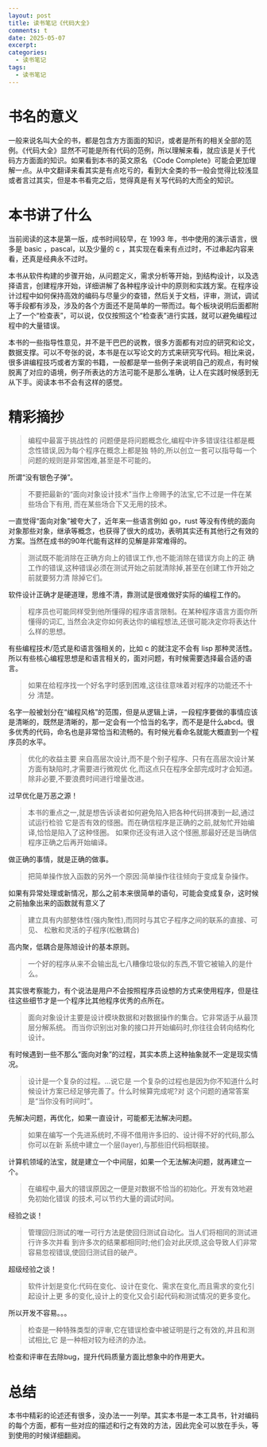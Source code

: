 ```yaml
---
layout: post
title: 读书笔记《代码大全》
comments: t
date: 2025-05-07
excerpt:
categories:
  - 读书笔记
tags:
  - 读书笔记
---
```



# 书名的意义

一般来说名叫大全的书，都是包含方方面面的知识，或者是所有的相关全部的范例。《代码大全》显然不可能是所有代码的范例，所以理解来看，就应该是关于代码方方面面的知识。如果看到本书的英文原名 《Code Complete》可能会更加理解一点。从中文翻译来看其实是有点吃亏的，看到大全类的书一般会觉得比较浅显或者言过其实，但是本书看完之后，觉得真是有关写代码的大而全的知识。


# 本书讲了什么

当前阅读的这本是第一版，成书时间较早，在 1993 年，书中使用的演示语言，很多是 basic ，pascal，以及少量的 c ，其实现在看来有点过时，不过串起内容来看，还真是经典永不过时。

本书从软件构建的步骤开始，从问题定义，需求分析等开始，到结构设计，以及选择语言，创建程序开始，详细讲解了各种程序设计中的原则和实践方案。在程序设计过程中如何保持高效的编码与尽量少的查错，然后关于文档，评审，测试，调试等手段都有涉及，涉及的各个方面还不是简单的一带而过。每个板块说明后面都附上了一个“检查表”，可以说，仅仅按照这个“检查表”进行实践，就可以避免编程过程中的大量错误。

本书的一些指导性意见，并不是干巴巴的说教，很多方面都有对应的研究和论文，数据支撑。可以不夸张的说，本书是在以写论文的方式来研究写代码。相比来说，很多讲编程技巧或者方案的书籍，一般都是举一些例子来说明自己的观点，有时候脱离了对应的语境，例子所表达的方法可能不是那么准确，让人在实践时候感到无从下手。阅读本书不会有这样的感觉。


# 精彩摘抄

> 编程中最富于挑战性的 问题便是将问题概念化,编程中许多错误往往都是概念性错误,因为每个程序在概念上都是独 特的,所以创立一套可以指导每一个问题的规则是非常困难,甚至是不可能的。

所谓“没有银色子弹”。

> 不要把最新的“面向对象设计技术”当作上帝赐予的法宝,它不过是一件在某些场合下有用, 而在某些场合下又无用的技术。

一直觉得“面向对象”被夸大了，近年来一些语言例如 go，rust 等没有传统的面向对象那些对象，继承等概念，也获得了很大的成功，表明其实还有其他行之有效的方案。当然在成书的90年代能有这样的见解是非常难得的。

> 测试既不能消除在正确方向上的错误工作,也不能消除在错误方向上的正 确工作的错误,这种错误必须在测试开始之前就清除掉,甚至在创建工作开始之前就要努力清 除掉它们。

软件设计正确才是硬道理，思维不清，靠测试是很难做好实际的编程工作的。

> 程序员也可能同样受到他所懂得的程序语言限制。在某种程序语言方面你所懂得的词汇, 当然会决定你如何表达你的编程想法,还很可能决定你将表达什么样的思想。

有些编程技术/范式是和语言强相关的，比如 c 的就注定不会有 lisp 那种灵活性。所以有些核心编程思想是和语言相关的，面对问题，有时候需要选择最合适的语言。

> 如果在给程序找一个好名字时感到困难,这往往意味着对程序的功能还不十分 清楚。

名字一般被划分在“编程风格”的范围，但是从逻辑上讲，一段程序要做的事情应该是清晰的，既然是清晰的，那一定会有一个恰当的名字，而不是是什么abcd。很多优秀的代码，命名也是非常恰当和流畅的。有时候光看命名就能大概直到一个程序员的水平。

> 优化的收益主要 来自高层次设计,而不是个别子程序、只有在高层次设计某方面有缺陷时,才需要进行微观优 化,而这点只在程序全部完成时才会知道。除非必要,不要浪费时间进行增量改进。

过早优化是万恶之源！

> 本书的重点之一,就是想告诉读者如何避免陷入把各种代码拼凑到一起,通过试运行检验 它是否有效的怪圈。而在确信程序是正确的之前,就匆忙开始编译,恰恰是陷入了这种怪圈。 如果你还没有进入这个怪圈,那最好还是当确信程序正确之后再开始编译。

做正确的事情，就是正确的做事。

> 把简单操作放入函数的另外一个原因:简单操作往往倾向于变成复杂操作。

如果有异常处理或新情况，那么之前本来很简单的语句，可能会变成复杂，这时候之前抽象出来的函数就有意义了

> 建立具有内部整体性(强内聚性),而同时与其它子程序之间的联系的直接、可见、 松散和灵活的子程序(松散耦合)

高内聚，低耦合是陈旭设计的基本原则。

> 一个好的程序从来不会输出乱七八糟像垃圾似的东西,不管它被输入的是什么。

其实很考察能力，有个说法是用户不会按照程序员设想的方式来使用程序，但是往往这些细节才是一个程序比其他程序优秀的点所在。

> 面向对象设计主要是设计模块数据和对数据操作的集合。它非常适于从最顶层分解系统。 而当你识别出对象的接口并开始编码时,你往往会转向结构化设计。

有时候遇到一些不那么“面向对象”的过程，其实本质上这种抽象就不一定是现实情况。

> 设计是一个复杂的过程。&#x2026;说它是 一个复杂的过程也是因为你不知道什么时候设计方案已经足够完善了。什么时候算完成呢?对 这个问题的通常答案是“当你没有时间时”。

先解决问题，再优化，如果一直设计，可能都无法解决问题。

> 如果在编写一个先进系统时,不得不借用许多旧的、设计得不好的代码,那么你可以在新 系统中建立一个层(layer),与那些旧代码相联接。

计算机领域的法宝，就是建立一个中间层，如果一个无法解决问题，就再建立一个。

> 在编程中,最大的错误原因之一便是对数据不恰当的初始化。开发有效地避免初始化错误 的技术,可以节约大量的调试时间。

经验之谈！

> 管理回归测试的唯一可行方法是使回归测试自动化。当人们将相同的测试进行许多次并看 到许多次的结果都相同时;他们会对此厌烦,这会导致人们非常容易忽视错误,使回归测试目的破产。

超级经验之谈！

> 软件计划是变化:代码在变化、设计在变化、需求在变化,而且需求的变化引起设计上更 多的变化,设计上的变化又会引起代码和测试情况的更多变化。

所以开发不容易。。。

> 检查是一种特殊类型的评审,它在错误检查中被证明是行之有效的,并且和测试相比,它 是一种相对较为经济的办法。

检查和评审在去除bug，提升代码质量方面比想象中的作用更大。


# 总结

本书中精彩的论述还有很多，没办法一一列举。其实本书是一本工具书，针对编码的每个方面，都有一些对应的描述和行之有效的方法，因此完全可以放在手头，等到使用的时候详细翻阅。
